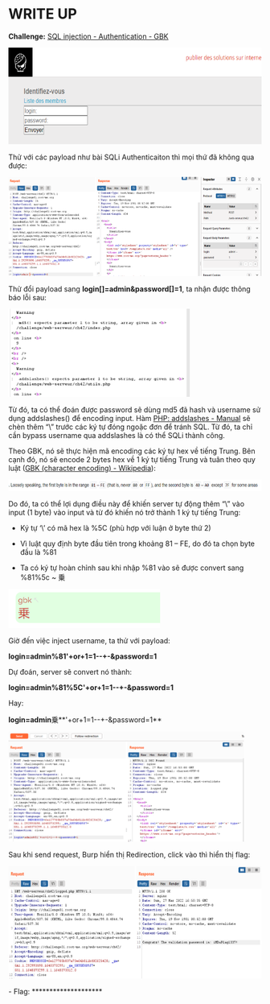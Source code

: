 # WRITE UP

**Challenge:** [SQL injection - Authentication - GBK](https://www.root-me.org/en/Challenges/Web-Server/SQL-injection-authentication-GBK)

<img src="./media/image1.png" style="width:6.5in;height:1.99792in" alt="Graphical user interface, application Description automatically generated with medium confidence" />

Thử với các payload như bài SQLi Authenticaiton thì mọi thứ đã không qua được:

<img src="./media/image2.png" style="width:6.5in;height:2.05069in" alt="Graphical user interface, text, application Description automatically generated" />

Thử đổi payload sang **login\[\]=admin&password\[\]=1**, ta nhận được thông báo lỗi sau:

<img src="./media/image3.png" style="width:3.76344in;height:1.82433in" alt="Graphical user interface, text, application, email Description automatically generated" />

Từ đó, ta có thể đoán được password sẽ dùng md5 đã hash và username sử dụng addslashes() để encoding input. Hàm [PHP: addslashes - Manual](https://www.php.net/manual/en/function.addslashes.php) sẽ chèn thêm “\\” trước các ký tự đóng ngoặc đơn để tránh SQL. Từ đó, ta chỉ cần bypass username qua addslashes là có thể SQLi thành công.

Theo GBK, nó sẽ thực hiện mã encoding các ký tự hex về tiếng Trung. Bên cạnh đó, nó sẽ encode 2 bytes hex về 1 ký tự tiếng Trung và tuân theo quy luật ([GBK (character encoding) - Wikipedia](https://en.wikipedia.org/wiki/GBK_(character_encoding))):

<img src="./media/image4.png" style="width:6.5in;height:0.24306in" />

Do đó, ta có thể lợi dụng điều này để khiến server tự động thêm “\\” vào input (1 byte) vào input và từ đó khiến nó trở thành 1 ký tự tiếng Trung:

-   Ký tự ‘\\’ có mã hex là %5C (phù hợp với luận ở byte thứ 2)

-   Vì luật quy định byte đầu tiên trong khoảng 81 – FE, do đó ta chọn byte đầu là %81

<!-- -->

-   Ta có ký tự hoàn chỉnh sau khi nhập %81 vào sẽ được convert sang %81%5c ~ 乗

<img src="./media/image5.png" style="width:3.14194in;height:0.80007in" alt="Shape, rectangle Description automatically generated" />

Giờ đến việc inject username, ta thử với payload:

**login=admin%81'+or+1=1--+-&password=1**

Dự đoán, server sẽ convert nó thành:

**login=admin%81%5C'+or+1=1--+-&password=1**

Hay:

**login=admin**乗**'+or+1=1--+-&password=1**

<img src="./media/image6.png" style="width:4.88666in;height:2.2841in" alt="Graphical user interface, text, application Description automatically generated" />

Sau khi send request, Burp hiển thị Redirection, click vào thì hiển thị flag:

<img src="./media/image7.png" style="width:6.5in;height:2.32917in" alt="Graphical user interface, text, application Description automatically generated" />

\- Flag: \*\*\*\*\*\*\*\*\*\*\*\*\*\*\*\*\*\*\*\*
